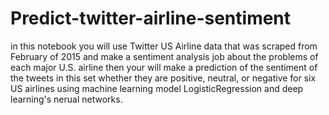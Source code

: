 # Predict-twitter-airline-sentiment
in this notebook you will use Twitter US Airline data that was scraped from February of 2015 and make a sentiment analysis job about the problems of each major U.S. airline then your will make a prediction of the sentiment of the tweets in this set whether they are positive, neutral, or negative for six US airlines using machine learning model LogisticRegression and deep learning's nerual networks.
